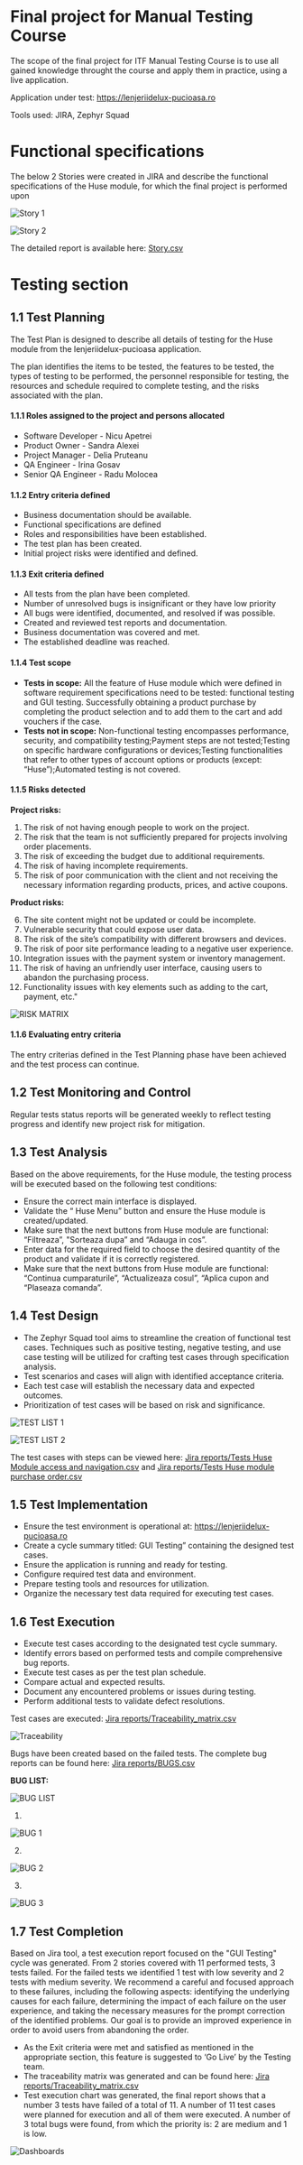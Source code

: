 # Final project for Manual Testing Course

The scope of the final project for ITF Manual Testing Course is to use all gained knowledge throught the course and apply them in practice, using a live application.

Application under test: https://lenjeriidelux-pucioasa.ro

Tools used: JIRA, Zephyr Squad

# Functional specifications

The below 2 Stories were created in JIRA and describe the functional specifications of the Huse module, for which the final project is performed upon


![Story 1](https://github.com/user-attachments/assets/5eb69dc1-1603-4fea-836e-916cb0e0411e)



![Story 2](https://github.com/user-attachments/assets/92787184-e1fc-4012-8321-fd11a431be47)


The detailed report is available here: [Story.csv]()



# Testing section
## 1.1 Test Planning
The Test Plan is designed to describe all details of testing for the Huse module from the lenjeriidelux-pucioasa application. 

The plan identifies the items to be tested, the features to be tested, the types of testing to be performed, the personnel responsible for testing, the resources and schedule required to complete testing, and the risks associated with the plan.

#### 1.1.1 Roles assigned to the project and persons allocated

* Software Developer - Nicu Apetrei 
* Product Owner	     - Sandra Alexei  
* Project Manager    - Delia Pruteanu 
* QA Engineer        - Irina Gosav    
* Senior QA Engineer - Radu Molocea

#### 1.1.2 Entry criteria defined
* Business documentation should be available.
* Functional specifications are defined
* Roles and responsibilities have been established.
* The test plan has been created.
* Initial project risks were identified and defined.


#### 1.1.3 Exit criteria defined
* All tests from the plan have been completed.
* Number of unresolved bugs is insignificant or they have low priority
* All bugs were identified, documented, and resolved if was possible.
* Created and reviewed test reports and documentation.
* Business documentation was covered and met.
* The established deadline was reached.


#### 1.1.4 Test scope
* **Tests in scope:** All the feature of Huse module which were defined in software requirement specifications need to be tested: functional testing and GUI testing. Successfully obtaining a product purchase by completing the product selection and to add them to the cart and add vouchers if the case.
* **Tests not in scope:** Non-functional testing encompasses performance, security, and compatibility testing;Payment steps are not tested;Testing on specific hardware configurations or devices;Testing functionalities that refer to other types of account options or products (except: “Huse”);Automated testing is not covered.


#### 1.1.5 Risks detected

**Project risks:**
  
1.	The risk of not having enough people to work on the project.
2.  The risk that the team is not sufficiently prepared for projects involving order placements.
3.  The risk of exceeding the budget due to additional requirements.
4.	The risk of having incomplete requirements.
5.	The risk of poor communication with the client and not receiving the necessary information regarding products, prices, and active coupons.

  
**Product risks:**
  
6.	The site content might not be updated or could be incomplete.
7.	Vulnerable security that could expose user data.
8.	The risk of the site’s compatibility with different browsers and devices.
9.	The risk of poor site performance leading to a negative user experience.
10.	Integration issues with the payment system or inventory management.
11.	The risk of having an unfriendly user interface, causing users to abandon the purchasing process.
12.	Functionality issues with key elements such as adding to the cart, payment, etc."

![RISK MATRIX](https://github.com/user-attachments/assets/9371246d-91d8-4963-b00e-7290bc2a98bf)

#### 1.1.6 Evaluating entry criteria
The entry criterias defined in the Test Planning phase have been achieved and the test process can continue.

## 1.2 Test Monitoring and Control

Regular tests status reports will be generated weekly to reflect testing progress and identify new project risk for mitigation.

## 1.3 Test Analysis
Based on the above requirements, for the Huse module, the testing process will be executed based on the following test conditions:

*	Ensure the correct main interface is displayed. 
* Validate the “ Huse Menu” button and ensure the Huse module is created/updated.
* Make sure that the next buttons from Huse module are functional: “Filtreaza”, "Sorteaza dupa” and “Adauga in cos”.
* Enter data for the required field to choose the desired quantity of the product and validate if it is correctly registered.
* Make sure that the next buttons from Huse module are functional: “Continua cumparaturile”, “Actualizeaza cosul”, “Aplica cupon and “Plaseaza comanda”.

## 1.4 Test Design

*	The Zephyr Squad tool aims to streamline the creation of functional test cases. Techniques such as positive testing, negative testing, and use case testing will be utilized for crafting test cases through specification analysis.
*	Test scenarios and cases will align with identified acceptance criteria.
*	Each test case will establish the necessary data and expected outcomes.
*	Prioritization of test cases will be based on risk and significance.


![TEST LIST 1](https://github.com/user-attachments/assets/45b87f67-6960-41d7-b859-b7b746b91a28)


![TEST LIST 2](https://github.com/user-attachments/assets/488ebbbe-cf39-4b21-b6ab-97740d37fbc6)

The test cases with steps can be viewed here: [Jira reports/Tests Huse Module access and navigation.csv]() and [Jira reports/Tests Huse module purchase order.csv]()

## 1.5 Test Implementation

* Ensure the test environment is operational at: https://lenjeriidelux-pucioasa.ro
*	Create a cycle summary titled: GUI Testing” containing the designed test cases.
*	Ensure the application is running and ready for testing.
*	Configure required test data and environment.
*	Prepare testing tools and resources for utilization.
*	Organize the necessary test data required for executing test cases.


## 1.6 Test Execution

*	Execute test cases according to the designated test cycle summary.
*	Identify errors based on performed tests and compile comprehensive bug reports.
*	Execute test cases as per the test plan schedule.
*	Compare actual and expected results.
*	Document any encountered problems or issues during testing.
*	Perform additional tests to validate defect resolutions.

Test cases are executed:  [Jira reports/Traceability_matrix.csv]()

![Traceability](https://github.com/user-attachments/assets/84fc49b7-07cf-446f-b099-bcddf50a1513)

Bugs have been created based on the failed tests. The complete bug reports can be found here: [Jira reports/BUGS.csv]()

**BUG LIST:** 


![BUG  LIST](https://github.com/user-attachments/assets/0bdf8776-001a-4206-afa2-fbdc396b5a35)

1.


![BUG 1](https://github.com/user-attachments/assets/94a35e9f-9811-467e-b3d3-69ab4236061a)

2.


![BUG 2](https://github.com/user-attachments/assets/cbc53c42-eb9a-4000-b7a4-6b9007d3d3ae)

3.


![BUG 3](https://github.com/user-attachments/assets/79d2e9eb-cc49-4859-88c7-3b853104a7f3)


## 1.7 Test Completion

Based on Jira tool, a test execution report focused on the "GUI Testing" cycle was generated. From 2 stories covered with 11 performed tests, 3 tests failed. For the failed tests we identified 1 test with low severity and 2 tests with medium severity. We recommend a careful and focused approach to these failures, including the following aspects: identifying the underlying causes for each failure, determining the impact of each failure on the user experience, and taking the necessary measures for the prompt correction of the identified problems. Our goal is to provide an improved experience in order to avoid users from abandoning the order.

* As the Exit criteria were met and satisfied as mentioned in the appropriate section, this feature is suggested to ‘Go Live’ by the Testing team.
* The traceability matrix was generated and can be found here: [Jira reports/Traceability_matrix.csv]()
* Test execution chart was generated, the final report shows that a number 3 tests have failed of a total of 11. A number of 11 test cases were planned for execution and all of them were executed. A number of 3 total bugs were found, from which the priority is: 2 are medium and 1 is low.
  
![Dashboards](https://github.com/user-attachments/assets/17af81a5-f313-4f23-81af-115be88994cf)

